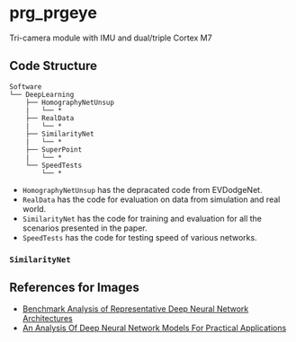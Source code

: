 # prg_prgeye
Tri-camera module with IMU and dual/triple Cortex M7

## Code Structure

```
Software
└── DeepLearning 
    ├── HomographyNetUnsup
    |   └── *
    ├── RealData
    |   └── *
    ├── SimilarityNet
    |   └── *
    ├── SuperPoint
    |   └── *
    └── SpeedTests
        └── *
```

- `HomographyNetUnsup` has the depracated code from EVDodgeNet.
- `RealData` has the code for evaluation on data from simulation and real world.
- `SimilarityNet` has the code for training and evaluation for all the scenarios presented in the paper.
- `SpeedTests` has the code for testing speed of various networks.

### `SimilarityNet`


## References for Images
- [Benchmark Analysis of Representative Deep Neural Network Architectures](https://arxiv.org/abs/1810.00736)
- [An Analysis Of Deep Neural Network Models For Practical Applications](https://arxiv.org/abs/1605.07678)

